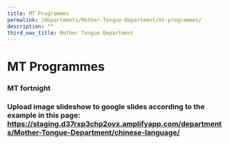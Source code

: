 ```yaml
---
title: MT Programmes
permalink: /departments/Mother-Tongue-Department/mt-programmes/
description: ""
third_nav_title: Mother Tongue Department
---
```

# MT Programmes

### MT fortnight

### Upload image slideshow to google slides according to the example in this page: https://staging.d37rxp3chp2ovx.amplifyapp.com/departments/Mother-Tongue-Department/chinese-language/